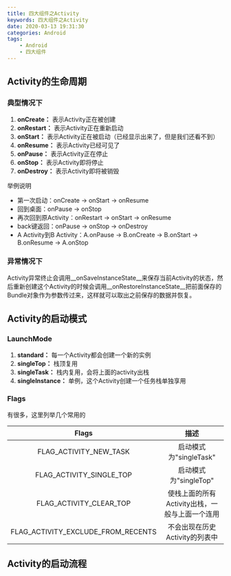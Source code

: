 ```yaml
---
title: 四大组件之Activity
keywords: 四大组件之Activity
date: 2020-03-13 19:31:30
categories: Android
tags:
	- Android
	- 四大组件
---
```


## Activity的生命周期

### 典型情况下

1. __onCreate：__ 表示Activity正在被创建
2. __onRestart：__ 表示Activity正在重新启动
3. __onStart：__ 表示Activity正在被启动（已经显示出来了，但是我们还看不到）
4. __onResume：__ 表示Activity已经可见了
5. __onPause：__ 表示Activity正在停止
6. __onStop：__ 表示Activity即将停止
7. __onDestroy：__ 表示Activity即将被销毁

举例说明

- 第一次启动：onCreate -> onStart -> onResume
- 回到桌面：onPause -> onStop
- 再次回到原Activity：onRestart -> onStart -> onResume
- back键返回：onPause -> onStop -> onDestroy
- A Activity到B Activity：A.onPause -> B.onCreate -> B.onStart -> B.onResume -> A.onStop

### 异常情况下

Activity异常终止会调用__onSaveInstanceState__来保存当前Activity的状态，然后重新创建这个Activity的时候会调用__onRestoreInstanceState__把前面保存的Bundle对象作为参数传过来，这样就可以取出之前保存的数据并恢复。

## Activity的启动模式

### LaunchMode

1. __standard：__ 每一个Activity都会创建一个新的实例
2. __singleTop：__ 栈顶复用
3. __singleTask：__ 栈内复用，会将上面的activity出栈
4. __singleInstance：__ 单例，这个Activity创建一个任务栈单独享用

### Flags

有很多，这里列举几个常用的

|               Flags                |                      描述                      |
| :--------------------------------: | :--------------------------------------------: |
|       FLAG_ACTIVITY_NEW_TASK       |             启动模式为"singleTask"             |
|      FLAG_ACTIVITY_SINGLE_TOP      |             启动模式为"singleTop"              |
|      FLAG_ACTIVITY_CLEAR_TOP       | 使栈上面的所有Activity出栈，一般与上面一个连用 |
| FLAG_ACTIVITY_EXCLUDE_FROM_RECENTS |         不会出现在历史Activity的列表中         |

## Activity的启动流程
